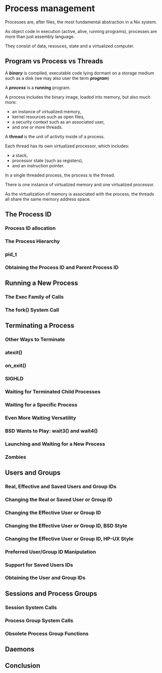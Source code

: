 # Process management

Processes are, after files, the most fundamental abstraction in a Nix system.

As object code in execution (active, alive, running programs), processes are more than just assembly language.

They consist of data, resouces, state and a virtualized computer.

## Program vs Process vs Threads

A _**binary**_ is compiled, executable code lying dormant on a storage medium such as a disk (we may also user the term 
_**program**_)

A _**process**_ is a **running** program.

A process includes the binary image, loaded into memory, but also much more:

- an instance of virtualized memory,
- kernel resources such as open files,
- a security context such as an associated user,
- and one or more threads.

A _**thread**_ is the unit of activity inside of a process.

Each thread has its own virtualized processor, which includes: 

- a stack, 
- processor state (such as registers),
- and an instruction pointer.

In a single threaded process, the process is the thread.

There is one instance of virtualized memory and one virtualized processor.

As the virtualization of memory is associated with the process, the threads all share the same memory address space.

## The Process ID

### Process ID allocation

### The Process Hierarchy

### pid_t

### Obtaining the Process ID and Parent Process ID

## Running a New Process

### The Exec Family of Calls

### The fork() System Call

## Terminating a Process

### Other Ways to Terminate

### atexit()

### on_exit()

### SIGHLD

### Waiting for Terminated Child Processes

### Waiting for a Specific Process

### Even More Waiting Versatility

### BSD Wants to Play: wait3() and wait4()

### Launching and Waiting for a New Process

### Zombies

## Users and Groups

### Real, Effective and Saved Users and Group IDs

### Changing the Real or Saved User or Group ID

### Changing the Effective User or Group ID

### Changing the Effective User or Group ID, BSD Style

### Changing the Effective User or Group ID, HP-UX Style

### Preferred User/Group ID Manipulation

### Support for Saved Users IDs

### Obtaining the User and Group IDs

## Sessions and Process Groups

### Session System Calls

### Process Group System Calls

### Obsolete Process Group Functions

## Daemons

## Conclusion